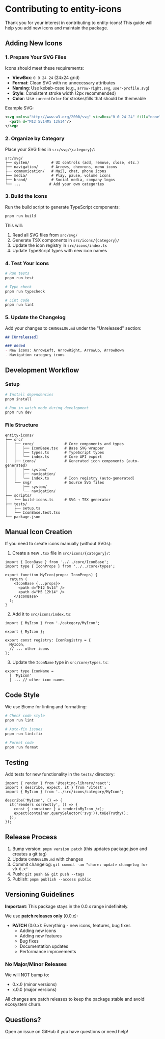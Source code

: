 # Contributing to entity-icons

Thank you for your interest in contributing to entity-icons! This guide will help you add new icons and maintain the package.

## Adding New Icons

### 1. Prepare Your SVG Files

Icons should meet these requirements:

- **ViewBox**: `0 0 24 24` (24x24 grid)
- **Format**: Clean SVG with no unnecessary attributes
- **Naming**: Use kebab-case (e.g., `arrow-right.svg`, `user-profile.svg`)
- **Style**: Consistent stroke width (2px recommended)
- **Color**: Use `currentColor` for strokes/fills that should be themeable

Example SVG:
```xml
<svg xmlns="http://www.w3.org/2000/svg" viewBox="0 0 24 24" fill="none" stroke="currentColor" stroke-width="2">
  <path d="M12 5v14M5 12h14"/>
</svg>
```

### 2. Organize by Category

Place your SVG files in `src/svg/{category}/`:

```
src/svg/
├── system/          # UI controls (add, remove, close, etc.)
├── navigation/      # Arrows, chevrons, menu icons
├── communication/   # Mail, chat, phone icons
├── media/           # Play, pause, volume icons
├── brand/           # Social media, company logos
└── ...             # Add your own categories
```

### 3. Build the Icons

Run the build script to generate TypeScript components:

```bash
pnpm run build
```

This will:
1. Read all SVG files from `src/svg/`
2. Generate TSX components in `src/icons/{category}/`
3. Update the icon registry in `src/icons/index.ts`
4. Update TypeScript types with new icon names

### 4. Test Your Icons

```bash
# Run tests
pnpm run test

# Type check
pnpm run typecheck

# Lint code
pnpm run lint
```

### 5. Update the Changelog

Add your changes to `CHANGELOG.md` under the "Unreleased" section:

```markdown
## [Unreleased]

### Added
- New icons: ArrowLeft, ArrowRight, ArrowUp, ArrowDown
- Navigation category icons
```

## Development Workflow

### Setup

```bash
# Install dependencies
pnpm install

# Run in watch mode during development
pnpm run dev
```

### File Structure

```
entity-icons/
├── src/
│   ├── core/              # Core components and types
│   │   ├── IconBase.tsx   # Base SVG wrapper
│   │   ├── types.ts       # TypeScript types
│   │   └── index.ts       # Core API export
│   ├── icons/             # Generated icon components (auto-generated)
│   │   ├── system/
│   │   ├── navigation/
│   │   └── index.ts       # Icon registry (auto-generated)
│   └── svg/               # Source SVG files
│       ├── system/
│       └── navigation/
├── scripts/
│   └── build-icons.ts     # SVG → TSX generator
├── tests/
│   ├── setup.ts
│   └── IconBase.test.tsx
└── package.json
```

## Manual Icon Creation

If you need to create icons manually (without SVGs):

1. Create a new `.tsx` file in `src/icons/{category}/`:

```tsx
import { IconBase } from '../../core/IconBase';
import type { IconProps } from '../../core/types';

export function MyIcon(props: IconProps) {
  return (
    <IconBase {...props}>
      <path d="M12 5v14" />
      <path d="M5 12h14" />
    </IconBase>
  );
}
```

2. Add it to `src/icons/index.ts`:

```tsx
import { MyIcon } from './category/MyIcon';

export { MyIcon };

export const registry: IconRegistry = {
  MyIcon,
  // ... other icons
};
```

3. Update the `IconName` type in `src/core/types.ts`:

```tsx
export type IconName =
  | 'MyIcon'
  | ... // other icon names
```

## Code Style

We use Biome for linting and formatting:

```bash
# Check code style
pnpm run lint

# Auto-fix issues
pnpm run lint:fix

# Format code
pnpm run format
```

## Testing

Add tests for new functionality in the `tests/` directory:

```tsx
import { render } from '@testing-library/react';
import { describe, expect, it } from 'vitest';
import { MyIcon } from '../src/icons/category/MyIcon';

describe('MyIcon', () => {
  it('renders correctly', () => {
    const { container } = render(<MyIcon />);
    expect(container.querySelector('svg')).toBeTruthy();
  });
});
```

## Release Process

1. Bump version: `pnpm version patch` (this updates package.json and creates a git tag)
2. Update `CHANGELOG.md` with changes
3. Commit changelog: `git commit -am "chore: update changelog for v0.0.x"`
4. Push: `git push && git push --tags`
5. Publish: `pnpm publish --access public`

## Versioning Guidelines

**Important**: This package stays in the 0.0.x range indefinitely.

We use **patch releases only** (0.0.x):

- **PATCH** (0.0.x): Everything - new icons, features, bug fixes
  - Adding new icons
  - Adding new features
  - Bug fixes
  - Documentation updates
  - Performance improvements

### No Major/Minor Releases

We will NOT bump to:
- 0.x.0 (minor versions)
- x.0.0 (major versions)

All changes are patch releases to keep the package stable and avoid ecosystem churn.

## Questions?

Open an issue on GitHub if you have questions or need help!

